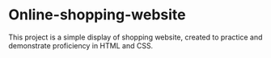 # Online-shopping-website
This project is a simple display of shopping website, created to practice and demonstrate proficiency in HTML and CSS. 
